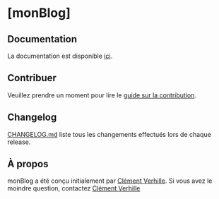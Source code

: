 # [monBlog]

## Documentation
La documentation est disponible [ici](https://Modax59.github.io/monBlog/).

## Contribuer
Veuillez prendre un moment pour lire le [guide sur la contribution](CONTRIBUTING.md).

## Changelog
[CHANGELOG.md](CHANGELOG.md) liste tous les changements effectués lors de chaque release.

## À propos
monBlog a été conçu initialement par [Clément Verhille](https://github.com/Modax59). Si vous avez le moindre question, contactez [Clément Verhille](mailto:epid.verhille.c@gmail.com?subject=[Github]%20monBlog)